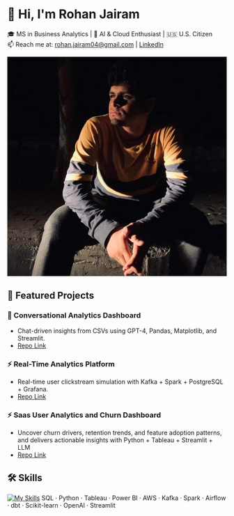 # 👋 Hi, I'm Rohan Jairam

🎓 MS in Business Analytics | 🧠 AI & Cloud Enthusiast | 🇺🇸 U.S. Citizen   
📫 Reach me at: rohan.jairam04@gmail.com | [LinkedIn](https://www.linkedin.com/in/rohan-jairam-/)

![image](https://github.com/rohanj12/rohanj12/blob/main/ProfilePic.jpg?raw=true)

## 📌 Featured Projects

### 💬 Conversational Analytics Dashboard
- Chat-driven insights from CSVs using GPT-4, Pandas, Matplotlib, and Streamlit.
- [Repo Link](https://github.com/rohanj12/conversational-analytics-dashboard)

### ⚡ Real-Time Analytics Platform
- Real-time user clickstream simulation with Kafka + Spark + PostgreSQL + Grafana.
- [Repo Link](https://github.com/rohanj12/realtime-analytics-pipeline)

### ⚡ Saas User Analytics and Churn Dashboard
- Uncover churn drivers, retention trends, and feature adoption patterns, and delivers actionable insights with Python + Tableau + Streamlit + LLM
- [Repo Link](https://github.com/rohanj12/saas-user-analytics)

## 🛠️ Skills
[![My Skills](https://skillicons.dev/icons?i=aws,docker,git,github,python,tableau,openai,figma&theme=light)](https://skillicons.dev)
SQL · Python · Tableau · Power BI · AWS · Kafka · Spark · Airflow · dbt · Scikit-learn  · OpenAI · Streamlit

<!--
**rohanj12/rohanj12** is a ✨ _special_ ✨ repository because its `README.md` (this file) appears on your GitHub profile.

Here are some ideas to get you started:

- 🔭 I’m currently working on ...
- 🌱 I’m currently learning ...
- 👯 I’m looking to collaborate on ...
- 🤔 I’m looking for help with ...
- 💬 Ask me about ...
- 📫 How to reach me: ...
- 😄 Pronouns: ...
- ⚡ Fun fact: ...
-->
